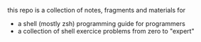 this repo is a collection of notes, fragments and materials for

* a shell (mostly zsh) programming guide for programmers
* a collection of shell exercice problems from zero to "expert"

